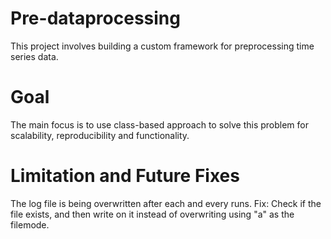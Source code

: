 ﻿# Pre-dataprocessing
This project involves building a custom framework for preprocessing time series data.

# Goal
The main focus is to use class-based approach to solve this problem for scalability, reproducibility and functionality.

# Limitation and Future Fixes
The log file is being overwritten after each and every runs. 
Fix: Check if the file exists, and then write on it instead of overwriting using "a" as the filemode.


